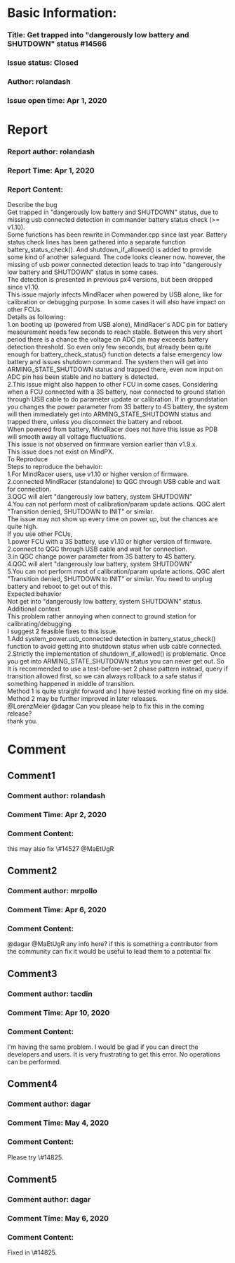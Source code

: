 # Basic Information:
### Title:  Get trapped into "dangerously low battery and SHUTDOWN" status #14566 
### Issue status: Closed
### Author: rolandash
### Issue open time: Apr 1, 2020
# Report
### Report author: rolandash
### Report Time: Apr 1, 2020
### Report Content:   
Describe the bug    
Get trapped in "dangerously low battery and SHUTDOWN" status, due to missing usb connected detection in commander battery status check (>= v1.10).  
Some functions has been rewrite in Commander.cpp since last year. Battery status check lines has been gathered into a separate function battery_status_check(). And shutdown_if_allowed() is added to provide some kind of another safeguard. The code looks cleaner now. however, the missing of usb power connected detection leads to trap into "dangerously low battery and SHUTDOWN" status in some cases.    
The detection is presented in previous px4 versions, but been dropped since v1.10.  
This issue majorly infects MindRacer when powered by USB alone, like for calibration or debugging purpose.  In some cases it will also have impact on other FCUs.  
Details as following:  
1.on booting up (powered from USB alone), MindRacer's ADC pin for battery measurement needs few seconds to reach stable. Between this very short period there is a chance the voltage on ADC pin may exceeds battery detection threshold. So even only few seconds, but already been quite enough for battery_check_status() function detects a false emergency low battery and issues shutdown command. The system then will get into ARMING_STATE_SHUTDOWN status and trapped there, even now input on ADC pin has been stable and no battery is detected.  
2.This issue might also happen to other FCU in some cases. Considering when a FCU connected with a 3S battery, now connected to ground station through USB cable to do parameter update or calibration. If in groundstation you changes the power parameter from 3S battery to 4S battery, the system will then immediately get into ARMING_STATE_SHUTDOWN status and trapped there, unless you disconnect the battery and reboot.  
When powered from battery, MindRacer does not have this issue as PDB will smooth away all voltage fluctuations.  
This issue is not observed on firmware version earlier than v1.9.x.    
This issue does not exist on MindPX.  
To Reproduce    
Steps to reproduce the behavior:  
1.For MindRacer users, use v1.10 or higher version of firmware.  
2.connected MindRacer (standalone) to QGC through USB cable and wait for connection.  
3.QGC will alert "dangerously low battery, system SHUTDOWN"  
4.You can not perform most of calibration/param update actions. QGC alert "Transition denied, SHUTDOWN to INIT" or similar.  
The issue may not show up every time on power up, but the chances are quite high.  
If you use other FCUs,  
1.power FCU with a 3S battery, use v1.10 or higher version of firmware.  
2.connect to QGC through USB cable and wait for connection.  
3.in QGC change power parameter from 3S battery to 4S battery.  
4.QGC will alert "dangerously low battery, system SHUTDOWN"  
5.You can not perform most of calibration/param update actions. QGC alert "Transition denied, SHUTDOWN to INIT" or similar. You need to unplug battery and reboot to get out of this.  
Expected behavior    
Not get into "dangerously low battery, system SHUTDOWN" status.  
Additional context    
This problem rather annoying when connect to ground station for calibrating/debugging.    
I suggest 2 feasible fixes to this issue.  
1.Add system_power.usb_connected detection in battery_status_check() function to avoid getting into shutdown status when usb cable connected.  
2.Strictly the implementation of shutdown_if_allowed() is problematic. Once you get into ARMING_STATE_SHUTDOWN status you can never get out. So It is recommended to use a test-before-set 2 phase pattern instead, query if transition allowed first, so we can always rollback to a safe status if something happened in middle of transition.  
Method 1 is quite straight forward and I have tested working fine on my side. Method 2 may be further improved in later releases.  
@LorenzMeier @dagar Can you please help to fix this in the coming release?    
thank you.  

# Comment
## Comment1
### Comment author: rolandash
### Comment Time: Apr 2, 2020
### Comment Content:   
this may also fix \\\#14527 @MaEtUgR  

## Comment2
### Comment author: mrpollo
### Comment Time: Apr 6, 2020
### Comment Content:   
@dagar @MaEtUgR any info here? if this is something a contributor from the community can fix it would be useful to lead them to a potential fix  

## Comment3
### Comment author: tacdin
### Comment Time: Apr 10, 2020
### Comment Content:   
I'm having the same problem. I would be glad if you can direct the developers and users. It is very frustrating to get this error. No operations can be performed.    

## Comment4
### Comment author: dagar
### Comment Time: May 4, 2020
### Comment Content:   
Please try \\\#14825.  

## Comment5
### Comment author: dagar
### Comment Time: May 6, 2020
### Comment Content:   
Fixed in \\\#14825.  
